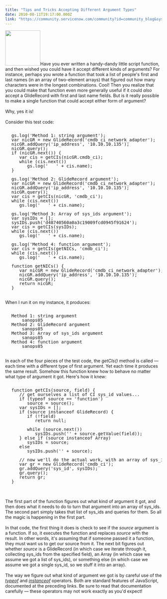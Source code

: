 ```yaml
---
title: "Tips and Tricks Accepting Different Argument Types"
date: 2010-08-11T19:17:00.000Z
link: "https://community.servicenow.com/community?id=community_blog&sys_id=aadc2a65dbd0dbc01dcaf3231f96196c"
---
```

<p><img  alt="" class="jive-image" src="c746b00adb9097041dcaf3231f96196c.iix" style="width: auto; height: 113px;" />Have you ever written a handy-dandy little script function, and then wished you could have it accept different kinds of arguments? For instance, perhaps you wrote a function that took a list of people's first and last names (in an array of two-element arrays) that figured out how many characters were in the longest combinations. Cool! Then you realize that you could make that function even more generally useful if it could <i>also</i> accept a GlideRecord with first and last name fields. But is it really possible to make a single function that could accept either form of argument?<br /><br />Why, yes it is!<br /><!--break--><br />Consider this test code:<br /><pre style="margin-left:20px;line-height:1;"><br />gs.log('Method 1: string argument');<br />var nicGR = new GlideRecord('cmdb_ci_network_adapter');<br />nicGR.addQuery('ip_address', '10.10.10.135');<br />nicGR.query();<br />if (nicGR.next()) {<br />   var cis = getCIs(nicGR.cmdb_ci);<br />   while (cis.next())<br />      gs.log('   ' + cis.name);<br />}<br /><br />gs.log('Method 2: GlideRecord argument');<br />var nicGR = new GlideRecord('cmdb_ci_network_adapter');<br />nicGR.addQuery('ip_address', '10.10.10.135');<br />nicGR.query();<br />var cis = getCIs(nicGR, 'cmdb_ci');<br />while (cis.next())<br />   gs.log('   ' + cis.name);<br /><br />gs.log('Method 3: Array of sys_ids argument');<br />var sysIDs = [];<br />sysIDs.push('d48740560a0a3c19009fcd0945f91624');<br />var cis = getCIs(sysIDs);<br />while (cis.next())<br />   gs.log('   ' + cis.name);<br /><br />gs.log('Method 4: function argument');<br />var cis = getCIs(getNICs, 'cmdb_ci');<br />while (cis.next())<br />   gs.log('   ' + cis.name);<br /><br />function getNICs() {<br />   var nicGR = new GlideRecord('cmdb_ci_network_adapter');<br />   nicGR.addQuery('ip_address', '10.10.10.135');<br />   nicGR.query();<br />   return nicGR;<br />}<br /></pre><br />When I run it on my instance, it produces:<br /><pre style="margin-left:20px;line-height:1;"><br />Method 1: string argument<br />    sanops05<br />Method 2: GlideRecord argument<br />    sanops05<br />Method 3: Array of sys_ids argument<br />    sanops05<br />Method 4: function argument<br />    sanops05<br /></pre><br />In each of the four pieces of the test code, the <i>getCIs()</i> method is called — each time with a different type of first argument. Yet each time it produces the same result. Somehow this function knew how to behave no matter what type of argument it got. Here's how it knew:<br /><pre style="margin-left:20px;line-height:1;"><br />function getCIs(source, field) {<br />   // get ourselves a list of CI sys_id values...<br />   if (typeof source == 'function')<br />      source = source();<br />   var sysIDs = [];<br />   if (source instanceof GlideRecord) {<br />      if (!field)<br />         return null;<br /><br />      while (source.next())<br />         sysIDs.push('' + source.getValue(field));<br />   } else if (source instanceof Array)<br />      sysIDs = source;<br />   else<br />      sysIDs.push('' + source);<br /><br />   // now we'll do the actual work, with an array of sys_ids...<br />   var gr = new GlideRecord('cmdb_ci');<br />   gr.addQuery('sys_id', sysIDs);<br />   gr.query();<br />   return gr;<br />}</pre><br /><br />The first part of the function figures out what kind of argument it got, and then does what it needs to do to turn that argument into an array of sys_ids. The second part simply takes that list of sys_ids and queries for them. So all the magic is happening in the first part.<br /><br />In that code, the first thing it does is check to see if the <i>source</i> argument is a function. If so, it executes the function and replaces <i>source</i> with the result. In other words, it's assuming that if someone passed it a function, they must want us to get our source from it. The next bit figures out whether <i>source</i> is a GlideRecord (in which case we iterate through it, collecting sys_ids from the specified field), an Array (in which case we assume we got a list of sys_ids), or something else (in which case we assume we got a single sys_id, so we stuff it into an array).<br /><br />The way we figure out what kind of argument we got is by careful use of the <a href="https://developer.mozilla.org/en/Core_JavaScript_1.5_Reference/Operators/Special_Operators/typeof_Operator"><i>typeof</i></a> and <a href="https://developer.mozilla.org/en/JavaScript/Reference/Operators/Special_Operators/instanceof_Operator"><i>instanceof</i></a> operators. Both are standard features of JavaScript, documented at the preceding links. Be sure to read that documentation carefully — these operators may not work exactly as you'd expect!</p>